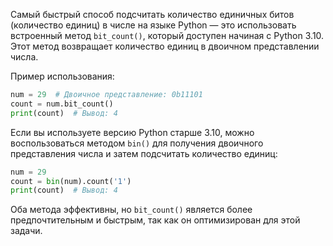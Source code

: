 Самый быстрый способ подсчитать количество единичных битов (количество единиц) в числе на языке Python — это использовать встроенный метод `bit_count()`, который доступен начиная с Python 3.10. Этот метод возвращает количество единиц в двоичном представлении числа.

Пример использования:

```python
num = 29  # Двоичное представление: 0b11101
count = num.bit_count()
print(count)  # Вывод: 4
```

Если вы используете версию Python старше 3.10, можно воспользоваться методом `bin()` для получения двоичного представления числа и затем подсчитать количество единиц:

```python
num = 29
count = bin(num).count('1')
print(count)  # Вывод: 4
```

Оба метода эффективны, но `bit_count()` является более предпочтительным и быстрым, так как он оптимизирован для этой задачи.